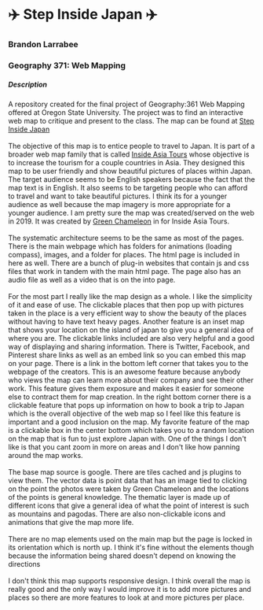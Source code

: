 # :airplane: Step Inside Japan :airplane:
### Brandon Larrabee
### Geography 371: Web Mapping
##### Description

A repository created for the final project of Geography:361 Web Mapping offered at Oregon State University. The project was to find an interactive web map to critique and present to the class. The map can be found at [Step Inside Japan](https://www.insideasiatours.com/step-inside/japan)
<br> </br>
The objective of this map is to entice people to travel to Japan. It is part of a broader web map family that is called [Inside Asia Tours](https://www.insideasiatours.com/step-inside/japan) whose objective is to increase the tourism for a couple countries in Asia. They designed this map to be user friendly and show beautiful pictures of places within Japan. The target audience seems to be English speakers because the fact that the map text is in English. It also seems to be targeting people who can afford to travel and want to take beautiful pictures. I think its for a younger audience as well because the map imagery is more appropriate for a younger audience. I am pretty sure the map was created/served on the web in 2019. It was created by [Green Chameleon](https://www.craftedbygc.com/portfolio/step-inside-asia/) in for Inside Asia Tours.
<br> </br>
The systematic architecture seems to be the same as most of the pages. There is the main webpage which has folders for animations (loading compass), images, and a folder for places. The html page is included in here as well. There are a bunch of plug-in websites that contain js and css files that work in tandem with the main html page. The page also has an audio file as well as a video that is on the into page.
<br> </br>
For the most part I really like the map design as a whole. I like the simplicity of it and ease of use. The clickable places that then pop up with pictures taken in the place is a very efficient way to show the beauty of the places without having to have text heavy pages. Another feature is an inset map that shows your location on the island of japan to give you a general idea of where you are. The clickable links included are also very helpful and a good way of displaying and sharing information. There is Twitter, Facebook, and Pinterest share links as well as an embed link so you can embed this map on your page. There is a link in the bottom left corner that takes you to the webpage of the creators. This is an awesome feature because anybody who views the map can learn more about their company and see their other work. This feature gives them exposure and makes it easier for someone else to contract them for map creation. In the right bottom corner there is a clickable feature that pops up information on how to book a trip to Japan which is the overall objective of the web map so I feel like this feature is important and a good inclusion on the map. My favorite feature of the map is a clickable box in the center bottom which takes you to a random location on the map that is fun to just explore Japan with. One of the things I don't like is that you cant zoom in more on areas and I don't like how panning around the map works.
<br> </br>
The base map source is google. There are tiles cached and js plugins to view them. The vector data is point data that has an image tied to clicking on the point the photos were taken by Green Chameleon and the locations of the points is general knowledge. The thematic layer is made up of different icons that give a general idea of what the point of interest is such as mountains and pagodas. There are also non-clickable icons and animations that give the map more life.
<br> </br> 
There are no map elements used on the main map but the page is locked in its orientation which is north up. I think it's fine without the elements though because the information being shared doesn't depend on knowing the directions
<br> </br>
I don't think this map supports responsive design. I think overall the map is really good and the only way I would improve it is to add more pictures and places so there are more features to look at and more pictures per place.
